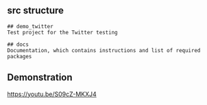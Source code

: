 ## src structure

	## demo_twitter
	Test project for the Twitter testing

	## docs
	Documentation, which contains instructions and list of required packages

## Demonstration
https://youtu.be/S09cZ-MKXJ4

